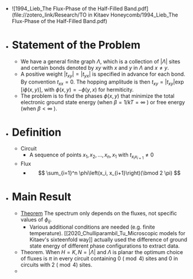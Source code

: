 - ![1994_Lieb_The Flux-Phase of the Half-Filled Band.pdf](file://zotero_link/Research/TO in Kitaev Honeycomb/1994_Lieb_The Flux-Phase of the Half-Filled Band.pdf)
- # Statement of the Problem
	- We have a general finite graph $\Lambda$, which is a collection of $|\Lambda|$ sites and certain bonds denoted by $x y$ with $x$ and $y$ in $\Lambda$ and $x \neq y$.
	- A positive weight $\left|t_{x y}\right|=\left|t_{y x}\right|$ is specified in advance for each bond. By convention $t_{x x}=0$. The hopping amplitude is then $t_{x y}=\left|t_{x y}\right| \exp [i \phi(x, y)]$, with $\phi(x, y)=-\phi(y, x)$ for hermiticity.
	- The problem is to find the phases $\phi(x, y)$ that minimize the total electronic ground state energy (when $\beta=1 / k T=\infty$ ) or free energy (when $\beta<\infty$ ).
- # Definition
	- Circuit
		- A sequence of points $x_1, x_2, \ldots, x_n, x_1$ with $t_{x_i x_{i+1}} \neq 0$
	- Flux
		- $$
		  \sum_{i=1}^n \phi\left(x_i, x_{i+1}\right)(\bmod 2 \pi)
		  $$
- # Main Result
	- [Theorem](((651182d6-ad9b-44d2-b5c8-17501d6d00ad))) The spectrum only depends on the fluxes, not specific values of $\phi_{ij}$.
		- Various additional conditions are needed (e.g. finite temperature). [[2020_Chulliparambil_Tu_Microscopic models for Kitaev's sixteenfold way]] actually used the difference of ground state energy of different phase configurations to extract data.
	- Theorem. When $H=K, N=|\Lambda|$ and $\Lambda$ is planar the optimum choice of fluxes is $\pi$ in every circuit containing $0 \ (\bmod 4)$ sites and 0 in circuits with $2 \ (\bmod 4)$ sites.
	-